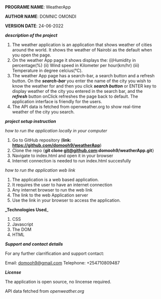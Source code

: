 **PROGRAME NAME**: WeatherApp

**AUTHOR NAME**: DOMNIC OMONDI

**VERSION DATE**: 24-06-2022

**_description of the project_**
   
  1. The weather application is an application that shows weather of cities around the world.
  It shows the weather of Nairobi as the default when you open the page.
  2. On the weather App page it shows displays the:
                                                  (i)Humidity in percentage(%)
                                                 (ii) Wind speed in Kilometer per hour(km/hr)
                                                 (iii) Temperature in degree celcius(°C).
  3. The weather App page has a search-bar, a search button and a refresh button. On the **_search-bar_** you enter the name of the city you wish to know the weather for and then you click **_search button_** or ENTER key to display weather of the city you entered in the search bar, and the **_refresh_** button onClick refreshes the page back to default.
  The application interface is friendly for the users.
4. The API data is fetched from openweather.org to show real-time weather of the city you search. 

  **_project setup instruction_** 

 _how to run the application locally in your computer_
    
  1. Go to GitHub repository (**link: https://github.com/domooh9/weatherApp**)
  2. Clone the repo {**git clone git@github.com:domooh9/weatherApp.git**}
  3. Navigate to index.html and open it in your browser
  4. Internet connection is needed to run index.html succesfully

 _how to run the application web link_
  1. The application is a web based application.
  2. It requires the user to have an internet connection 
  3. Any internet browser to run the web link
  4. The link to the web Application server
  5. Use the link in your browser to access the application.

**_Technologies Used**_

1. CSS
2. Javascript 
4. The DOM
5. HTML


**_Support and contact details_**

For any further clarrification and support contact:

Email: domooh9@gmail.com
Telephone: +254710809487

**_License_**

 The application is open source, no lincense required. 

 API data fetched from _openweather.org_

 
